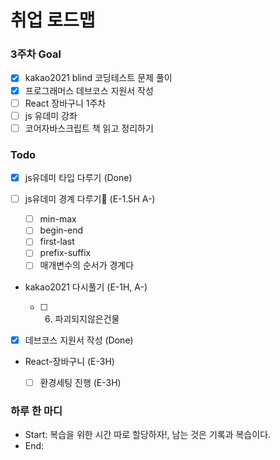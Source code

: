 # 취업 로드맵

### 3주차 Goal

- [x] kakao2021 blind 코딩테스트 문제 풀이
- [x] 프로그래머스 데브코스 지원서 작성
- [ ] React 장바구니 1주차
- [ ] js 유데미 강좌
- [ ] 코어자바스크립트 책 읽고 정리하기

### Todo

- [x] js유데미 타입 다루기 (Done)
- [ ] js유데미 경계 다루기 (E-1.5H A-)

  - [ ] min-max
  - [ ] begin-end
  - [ ] first-last
  - [ ] prefix-suffix
  - [ ] 매개변수의 순서가 경계다

- kakao2021 다시풀기 (E-1H, A-)

  - [ ] 6. 파괴되지않은건물

- [x] 데브코스 지원서 작성 (Done)

- React-장바구니 (E-3H)

  - [ ] 환경세팅 진행 (E-3H)

### 하루 한 마디

- Start: 복습을 위한 시간 따로 할당하자!, 남는 것은 기록과 복습이다.
- End:
